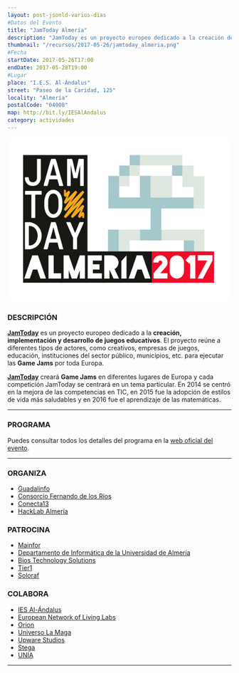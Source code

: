 ```yaml
---
layout: post-jsonld-varios-dias
#Datos del Evento
title: "JamToday Almería"
description: "JamToday es un proyecto europeo dedicado a la creación de juegos educativos"
thumbnail: "/recursos/2017-05-26/jamtoday_almeria.png"
#Fecha
startDate: 2017-05-26T17:00
endDate: 2017-05-28T19:00
#Lugar
place: "I.E.S. Al-Ándalus"
street: "Paseo de la Caridad, 125"
locality: "Almería"
postalCode: "04008"
map: http://bit.ly/IESAlAndalus
category: actividades
---
```


<p align="center">
  <img src="/recursos/2017-05-26/jamtoday_almeria.png" alt="JamToday Almería Logo" />
</p>


### DESCRIPCIÓN

**[JamToday][1]** es un proyecto europeo dedicado a la **creación, implementación y desarrollo de juegos educativos**. El proyecto reúne a diferentes tipos de actores, como creativos, empresas de juegos, educación, instituciones del sector público, municipios, etc. para ejecutar las **Game Jams** por toda Europa.

**[JamToday][1]** creará **Game Jams** en diferentes lugares de Europa y cada competición JamToday se centrará en un tema particular. En 2014 se centró en la mejora de las competencias en TIC, en 2015 fue la adopción de estilos de vida más saludables y en 2016 fue el aprendizaje de las matemáticas.

---

### PROGRAMA

Puedes consultar todos los detalles del programa en la [web oficial del evento](http://www.jamtodayalmeria.com).

---

### ORGANIZA

* [Guadalinfo](http://www.guadalinfo.es)
* [Consorcio Fernando de los Ríos](http://www.consorciofernandodelosrios.es)
* [Conecta13](http://conecta13.com)
* [HackLab Almería](http://hacklabalmeria.net)

### PATROCINA

* [Mainfor](http://mainfor.edu.es)
* [Departamento de Informática de la Universidad de Almería](http://cms.ual.es/UAL/universidad/departamentos/informatica/index.htm)
* [Bios Technology Solutions](http://www.bios-ts.es)
* [Tier1](http://www.tier1.es/portal/)
* [Soloraf](https://soloraf.es)

### COLABORA

* [IES Al-Ándalus](https://www.iesalandalus.org)
* [European Network of Living Labs](http://www.openlivinglabs.eu)
* [Orion](http://www.orionalmeria.com)
* [Universo La Maga](http://www.universolamaga.com)
* [Upware Studios](http://www.upwarestudios.com)
* [Stega](http://stega.es/es/)
* [UNIA](http://asociacion-unia.es)

---
[1]: http://www.jamtoday.eu
